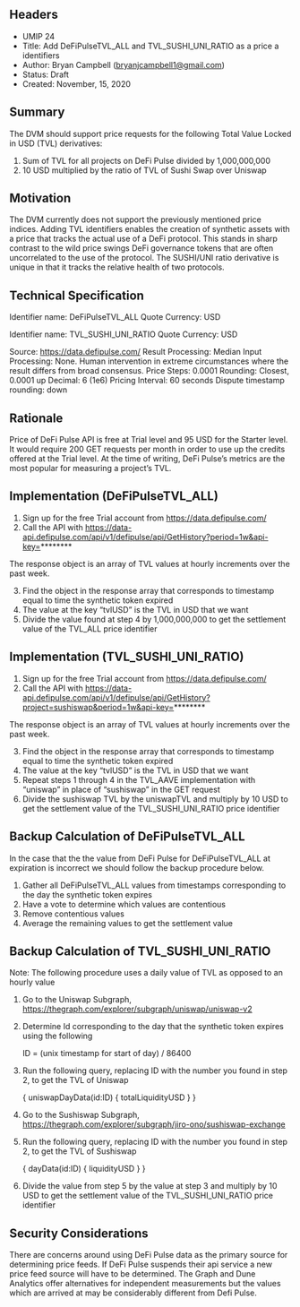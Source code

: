 ## Headers
 - UMIP 24
 - Title: Add DeFiPulseTVL_ALL and TVL_SUSHI_UNI_RATIO as a price a identifiers
 - Author:  Bryan Campbell (bryanjcampbell1@gmail.com)
 - Status: Draft
 - Created: November, 15, 2020


## Summary
The DVM should support price requests for the following Total Value Locked in USD (TVL) derivatives:

1) Sum of TVL for all projects on DeFi Pulse divided by 1,000,000,000
2) 10 USD multiplied by the ratio of TVL of Sushi Swap over Uniswap



## Motivation

The DVM currently does not support the previously mentioned price indices.
Adding TVL identifiers enables the creation of synthetic assets with a price that tracks the actual use of a DeFi protocol.  This stands in sharp contrast to the wild price swings DeFi governance tokens that are often uncorrelated to the use of the protocol.  The SUSHI/UNI ratio derivative is unique in that it tracks the relative health of two protocols.  


## Technical Specification

Identifier name: DeFiPulseTVL_ALL
Quote Currency: USD

Identifier name: TVL_SUSHI_UNI_RATIO
Quote Currency: USD

Source: https://data.defipulse.com/
Result Processing: Median
Input Processing: None. Human intervention in extreme circumstances where the result differs from broad consensus.
Price Steps: 0.0001 
Rounding: Closest, 0.0001 up
Decimal: 6 (1e6)
Pricing Interval: 60 seconds
Dispute timestamp rounding: down 


## Rationale

Price of DeFi Pulse API is free at Trial level and 95 USD for the Starter level.
It would require 200 GET requests per month in order to use up the credits offered at the Trial level.
At the time of writing, DeFi Pulse’s metrics are the most popular for measuring a project’s TVL. 

## Implementation (DeFiPulseTVL_ALL)

1) Sign up for the free Trial account from https://data.defipulse.com/
2) Call the API with https://data-api.defipulse.com/api/v1/defipulse/api/GetHistory?period=1w&api-key=********

The response object is an array of TVL values at hourly increments over the past week.

3) Find the object in the response array that corresponds to timestamp equal to time the synthetic token expired
4) The value at the key “tvlUSD” is the TVL in USD that we want
5) Divide the value found at step 4 by 1,000,000,000 to get the settlement value of the TVL_ALL price identifier


## Implementation (TVL_SUSHI_UNI_RATIO)
1) Sign up for the free Trial account from https://data.defipulse.com/
2) Call the API with https://data-api.defipulse.com/api/v1/defipulse/api/GetHistory?project=sushiswap&period=1w&api-key=********

The response object is an array of TVL values at hourly increments over the past week.

3) Find the object in the response array that corresponds to timestamp equal to time the synthetic token expired
4) The value at the key “tvlUSD” is the TVL in USD that we want
5) Repeat steps 1 through 4 in the TVL_AAVE implementation with “uniswap” in place of “sushiswap” in the GET request
 6) Divide the sushiswap TVL by the uniswapTVL and multiply by 10 USD to get the settlement value of the TVL_SUSHI_UNI_RATIO price identifier
 

## Backup Calculation of DeFiPulseTVL_ALL 

In the case that the the value from DeFi Pulse for DeFiPulseTVL_ALL at expiration is incorrect we should follow the backup procedure below.

1) Gather all DeFiPulseTVL_ALL values from timestamps corresponding to the day the synthetic token expires
2) Have a vote to determine which values are contentious 
3) Remove contentious values 
4) Average the remaining values to get the settlement value 

## Backup Calculation of TVL_SUSHI_UNI_RATIO

Note: The following procedure uses a daily value of TVL as opposed to an hourly value

1) Go to the Uniswap Subgraph, https://thegraph.com/explorer/subgraph/uniswap/uniswap-v2
2)  Determine Id corresponding to the day that the synthetic token expires using the following
    
    ID = (unix timestamp for start of day) / 86400 
    
3) Run the following query, replacing ID with the number you found in step 2, to get the TVL of Uniswap

    {
        uniswapDayData(id:ID) 
        {
            totalLiquidityUSD
        }
    }
    
4) Go to the Sushiswap Subgraph, https://thegraph.com/explorer/subgraph/jiro-ono/sushiswap-exchange
5) Run the following query, replacing ID with the number you found in step 2, to get the TVL of Sushiswap
    
    {
        dayData(id:ID) 
        {
            liquidityUSD
        }
    }

6) Divide the value from step 5 by the value at step 3 and multiply by 10 USD to get the settlement value of the TVL_SUSHI_UNI_RATIO price identifier



## Security Considerations

There are concerns around using DeFi Pulse data as the primary source for determining price feeds.  If DeFi Pulse suspends their api service a new price feed source will have to be determined.  The Graph and Dune Analytics offer alternatives for independent measurements but the values which are arrived at may be considerably different from Defi Pulse. 

